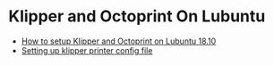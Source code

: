 # Klipper and Octoprint On Lubuntu

- [How to setup Klipper and Octoprint on Lubuntu 18.10](https://github.com/vladbabii/3dp_klipper_octoprint_x86/blob/master/setup_os_octoprint_klipper.MD)
- [Setting up klipper printer config file](https://github.com/vladbabii/3dp_klipper_octoprint_x86/blob/master/setting_up_klipper_printer_config.MD)

